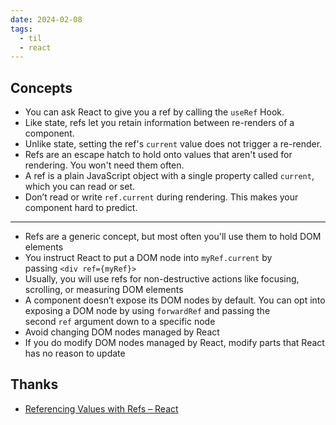 ```yaml
---
date: 2024-02-08
tags:
  - til
  - react
---
```


## Concepts

- You can ask React to give you a ref by calling the `useRef` Hook.
- Like state, refs let you retain information between re-renders of a
  component.
- Unlike state, setting the ref's `current` value does not trigger a re-render.
- Refs are an escape hatch to hold onto values that aren't used for rendering. You won't need them often.
- A ref is a plain JavaScript object with a single property called `current`, which you can read or set.
- Don’t read or write `ref.current` during rendering. This makes your component hard to predict.

---

- Refs are a generic concept, but most often you'll use them to hold DOM elements
- You instruct React to put a DOM node into `myRef.current` by passing `<div ref={myRef}>`
- Usually, you will use refs for non-destructive actions like focusing, scrolling, or measuring DOM elements
- A component doesn’t expose its DOM nodes by default. You can opt into exposing a DOM node by using `forwardRef` and passing the second `ref` argument down to a specific node
- Avoid changing DOM nodes managed by React
- If you do modify DOM nodes managed by React, modify parts that React has no reason to update
## Thanks

- [Referencing Values with Refs – React](https://react.dev/learn/referencing-values-with-refs#best-practices-for-refs)

